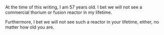 At the time of this writing, I am 57 years old. I bet we will not see a commercial thorium or fusion reactor in my lifetime. 

Furthermore, I bet we will not see such a reactor in your lifetime, either, no matter how old you are. 
